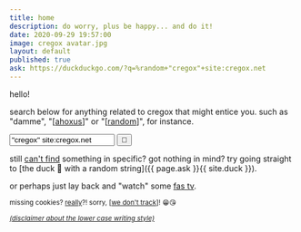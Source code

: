 ```yaml
---
title: home
description: do worry, plus be happy... and do it!
date: 2020-09-29 19:57:00
image: cregox avatar.jpg
layout: default
published: true
ask: https://duckduckgo.com/?q=%random+"cregox"+site:cregox.net
---
```


hello!

search below for anything related to cregox that might entice you. such as "damme", "[[ahoxus](/ahoxus)]" or "[[random](/random)]", for instance.

<form name="searchForm" class="search" method="get" action="https://duckduckgo.com" onsubmit="return duckFix();">
<input type="hidden" name="kam" value="osm">
<input type="hidden" name="kp" value="-2">
<input type="hidden" name="k1" value="-1">
<input type="hidden" name="kj" value="g2">
<input type="text" name="q" placeholder="duck search" value='"cregox" site:cregox.net'>
<input type="hidden" name="hq" value="">
<input type="submit" value="🔎">
</form>

still [can't find](/duck) something in specific? got nothing in mind? try going straight to [the duck 🦆 with a random string]({{ page.ask }}{{ site.duck }}).

or perhaps just lay back and "watch" some [fas tv](/tv).

<small> missing cookies? [really](/reality)?! sorry, [[we don't track](/tracking)]! 😁😘 </small>

<small> _[(disclaimer about the lower case writing style)](/locaws)_ </small>

<script> (function() {
    window.onhashchange = updateAll;
    window.onpopstate = updateAll;
    var term = sample([
        'random', 'basiux', 'fuck', 'reason of life', 'trs', 'rfc',
        'imrs', 'password', 'faq', 'brain', 'philosophy', 'help',
        'data', 'backup', 'science', 'skeptic', 'spam', 'magic',
        'ahoxus', 'religion', 'nynphormartisct', 'crazy', 'art',
        'wanderful', 'video', 'film', 'rating', 'scale'
    ]);
    var linksUpdated = [];
    var urlParams = new URLSearchParams(window.location.search);
// no idea why this doesn't work! but it's worth it to leave it here for reference, i suppose
//    var urlParams = window.location.searchParams;

    function updateAll () {
        updateLinks();
        vq.value = urlParams.get("q");
    }

    // use a hidden form to send the query
    document.searchForm.q.setAttribute("name", "vq");
    document.searchForm.hq.setAttribute("name", "q");
    var q = document.searchForm.q;
    var vq = document.searchForm.vq;

    // because html onsubmit didn't work
    document.searchForm.onsubmit = function duckFix () {
        q.value = vq.value;
        if (q.value.length == 0) {
            q.value = term;
        }
        var ask = new URL('{{ page.ask }}');
        q.value += ask.searchParams.get("q").replace("%random", "");
    }

    updateAll();
    function updateLinks () {
        var hashTerm = getHashQueryStringValue('q');
        if (hashTerm) term = hashTerm;
        linksUpdated.forEach(function(original){
            original.item.href = original.href.replace('%random', term);
        })
        document.querySelectorAll('a[href*="%random"]').forEach(function(item){
            linksUpdated.push({item: item, href: item.href, term: term});
            item.href = item.href.replace('%random', term);
        })
    }
    function sample (items) {
        return items[Math.floor(Math.random() * items.length)];
    }
    function getHashQueryStringValue (key) {  
      return decodeURIComponent(window.location.hash.replace(new RegExp("^(?:.*[&\\#]" + encodeURIComponent(key).replace(/[\.\+\*]/g, "\\$&") + "(?:\\=([^&]*))?)?.*$", "i"), "$1"));  
    }
})(); </script>
 </script>

